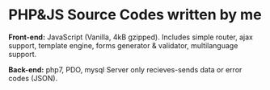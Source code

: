 # PHP&JS Source Codes written by me


**Front-end:**  JavaScript (Vanilla, 4kB gzipped). Includes simple router, ajax support, template engine, forms generator & validator, multilanguage support.  

**Back-end:** php7, PDO, mysql 
Server only recieves-sends data or error codes (JSON).